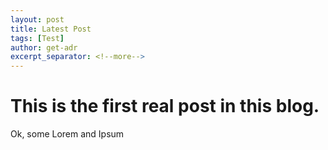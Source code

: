 ```yaml
---
layout: post
title: Latest Post
tags: [Test]
author: get-adr
excerpt_separator: <!--more-->
---
```

# This is the first real post in this blog.
Ok, some Lorem and Ipsum
